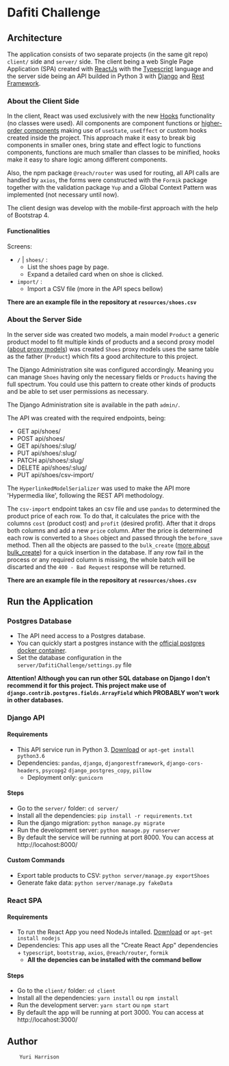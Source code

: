 # Dafiti Challenge


## Architecture

The application consists of two separate projects (in the same git repo) `client/` side and `server/` side. The client being a web Single Page Application (SPA) created with [ReactJs](https://reactjs.org/) with the [Typescript](https://www.typescriptlang.org/) language and the server side being an API builded in Python 3 with [Django](https://www.djangoproject.com/) and [Rest Framework](https://www.django-rest-framework.org/).

### About the Client Side

In the client, React was used exclusively with the new [Hooks](https://reactjs.org/docs/hooks-intro.html) functionality (no classes were used). All components are component functions or [higher-order components](https://reactjs.org/docs/higher-order-components.html) making use of `useState`, `useEffect` or custom hooks created inside the project. This approach make it easy to break big components in smaller ones, bring state and effect logic to functions components, functions are much smaller than classes to be minified, hooks make it easy to share logic among different components.

Also, the npm package `@reach/router` was used for routing, all API calls are handled by `axios`, the forms were constructed with the `Formik` package together with the validation package `Yup` and a Global Context Pattern was implemented (not necessary until now).

The client design was develop with the mobile-first approach with the help of Bootstrap 4.

#### Functionalities

Screens:
- `/` | `shoes/` :
    - List the shoes page by page.
    - Expand a detailed card when on shoe is clicked.
- `import/` :
    - Import a CSV file (more in the API specs bellow)

**There are an example file in the repository at `resources/shoes.csv`**


### About the Server Side

In the server side was created two models, a main model `Product` a generic product model to fit multiple kinds of products and a second proxy model ([about proxy models](https://docs.djangoproject.com/en/2.2/topics/db/models/#proxy-models)) was created `Shoes` proxy models uses the same table as the father (`Product`) which fits a good architecture to this project.

The Django Administration site was configured accordingly. Meaning you can manage `Shoes` having only the necessary fields or `Products` having the full spectrum. You could use this pattern to create other kinds of products and be able to set user permissions as necessary.

The Django Administration site is available in the path `admin/`.

The API was created with the required endpoints, being:
- GET     api/shoes/
- POST    api/shoes/
- GET     api/shoes/:slug/
- PUT     api/shoes/:slug/
- PATCH   api/shoes/:slug/
- DELETE  api/shoes/:slug/
- PUT     api/shoes/csv-import/

The `HyperlinkedModelSerializer` was used to make the API more 'Hypermedia like', following the REST API methodology.

The `csv-import` endpoint takes an csv file and use `pandas` to determined the product price of each row. To do that, it calculates the price with the columns `cost` (product cost) and `profit` (desired profit). After that it drops both columns and add a new `price` column. After the price is determined each row is converted to a `Shoes` object and passed through the `before_save` method. Then all the objects are passed to the `bulk_create` ([more about bulk_create](https://docs.djangoproject.com/en/2.1/ref/models/querysets/#bulk-create)) for a quick insertion in the database. If any row fail in the process or any required column is missing, the whole batch will be discarted and the `400 - Bad Request` response will be returned.

**There are an example file in the repository at `resources/shoes.csv`**


## Run the Application

### Postgres Database

- The API need access to a Postgres database. 
- You can quickly start a postgres instance with the [official postgres docker container](https://hub.docker.com/_/postgres).
- Set the database configuration in the `server/DafitiChallenge/settings.py` file


**Attention! Although you can run other SQL database on Django I don't recommend it for this project. This project make use of `django.contrib.postgres.fields.ArrayField` which PROBABLY won't work in other databases.**

### Django API

#### Requirements

- This API service run in Python 3. [Download](https://www.python.org/downloads/) or `apt-get install python3.6`
- Dependencies: `pandas`, `django`, `djangorestframework`, `django-cors-headers`, `psycopg2` `django_postgres_copy`, `pillow`
    - Deployment only: `gunicorn`

#### Steps

- Go to the `server/` folder: `cd server/`
- Install all the dependencies: `pip install -r requirements.txt`
- Run the django migration: `python manage.py migrate`
- Run the development server: `python manage.py runserver`
- By default the service will be running at port 8000. You can access at http://locahost:8000/

#### Custom Commands
 - Export table products to CSV: `python server/manage.py exportShoes`
 - Generate fake data: `python server/manage.py fakeData`

### React SPA

#### Requirements

- To run the React App you need NodeJs intalled. [Download](https://nodejs.org/en/download/) or `apt-get install nodejs`
- Dependencies: This app uses all the "Create React App" dependencies + `typescript`, `bootstrap`, `axios`, `@reach/router`, `formik`
    - **All the depencies can be installed with the command bellow**

#### Steps

- Go to the `client/` folder: `cd client`
- Install all the dependencies: `yarn install` ou `npm install`
- Run the development server: `yarn start` ou `npm start`
- By default the app will be running at port 3000. You can access at http://locahost:3000/


## Author

        Yuri Harrison